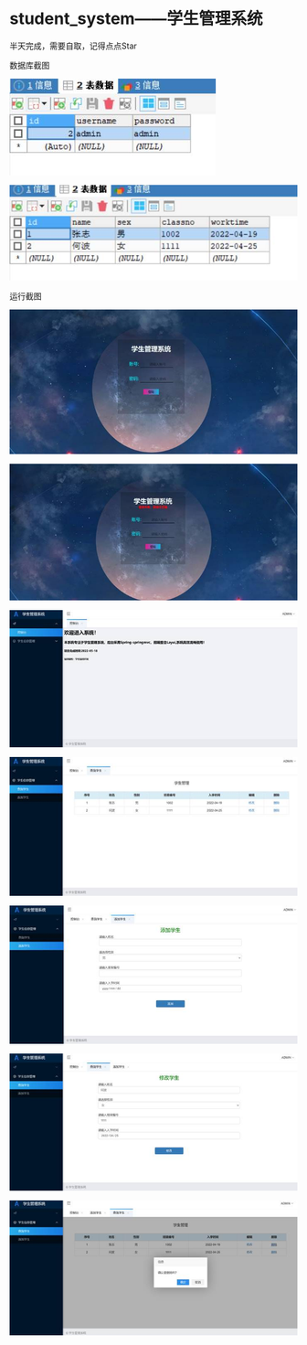 # student_system——学生管理系统
半天完成，需要自取，记得点点Star



数据库截图

![](data/MyPhoto/clip_image002.jpg)



![](data/MyPhoto/clip_image004.jpg)



运行截图

![](data/MyPhoto/clip_image006.jpg)



![](data/MyPhoto/clip_image008.jpg)



![](data/MyPhoto/clip_image010.jpg)



![](data/MyPhoto/clip_image012.jpg)



![](data/MyPhoto/clip_image014.jpg)



![](data/MyPhoto/clip_image016.jpg)



![](data/MyPhoto/clip_image018.jpg)